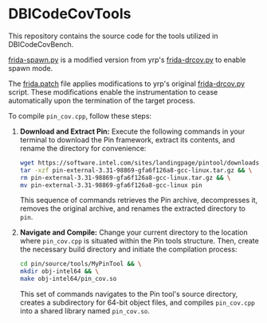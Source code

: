 # DBICodeCovTools
This repository contains the source code for the tools utilized in DBICodeCovBench.

[frida-spawn.py](https://github.com/pasok0n/DBICodeCovTools/blob/main/frida-spawn.py) is a modified version from yrp's [frida-drcov.py](https://github.com/gaasedelen/lighthouse/tree/master/coverage/frida) to enable spawn mode.

The [frida.patch](https://github.com/pasok0n/DBICodeCovTools/blob/main/frida.patch) file applies modifications to yrp's original [frida-drcov.py](https://github.com/gaasedelen/lighthouse/tree/master/coverage/frida) script. These modifications enable the instrumentation to cease automatically upon the termination of the target process.

To compile `pin_cov.cpp`, follow these steps:

1.  **Download and Extract Pin:**
    Execute the following commands in your terminal to download the Pin framework, extract its contents, and rename the directory for convenience:
    ```bash
    wget https://software.intel.com/sites/landingpage/pintool/downloads/pin-external-3.31-98869-gfa6f126a8-gcc-linux.tar.gz && \
    tar -xzf pin-external-3.31-98869-gfa6f126a8-gcc-linux.tar.gz && \
    rm pin-external-3.31-98869-gfa6f126a8-gcc-linux.tar.gz && \
    mv pin-external-3.31-98869-gfa6f126a8-gcc-linux pin
    ```
    This sequence of commands retrieves the Pin archive, decompresses it, removes the original archive, and renames the extracted directory to `pin`.

2.  **Navigate and Compile:**
    Change your current directory to the location where `pin_cov.cpp` is situated within the Pin tools structure. Then, create the necessary build directory and initiate the compilation process:
    ```bash
    cd pin/source/tools/MyPinTool && \
    mkdir obj-intel64 && \
    make obj-intel64/pin_cov.so
    ```
    This set of commands navigates to the Pin tool's source directory, creates a subdirectory for 64-bit object files, and compiles `pin_cov.cpp` into a shared library named `pin_cov.so`.